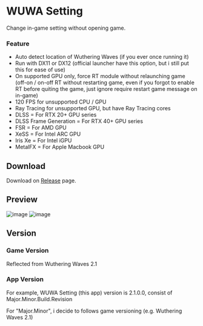 # WUWA Setting
Change in-game setting without opening game.

### Feature
- Auto detect location of Wuthering Waves (if you ever once running it)
- Run with DX11 or DX12 (official launcher have this option, but i still put this for ease of use)
- On supported GPU only, force RT module without relaunching game (off-on / on-off RT without restarting game, even if you forgot to enable RT before quiting the game, just ignore require restart game message on in-game)
- 120 FPS for unsupported CPU / GPU
- Ray Tracing for unsupported GPU, but have Ray Tracing cores
- DLSS = For RTX 20+ GPU series
- DLSS Frame Generation = For RTX 40+ GPU series
- FSR = For AMD GPU
- XeSS = For Intel ARC GPU
- Iris Xe = For Intel iGPU
- MetalFX = For Apple Macbook GPU

## Download
Download on [Release](https://github.com/DOTzX/WUWA-Setting/releases/latest) page.

## Preview
![image](https://github.com/user-attachments/assets/d58c2a81-33c3-4e11-b6d6-7a934388f467)
![image](https://github.com/user-attachments/assets/b9442afd-8685-48e1-93fd-9c48105cb695)

## Version

### Game Version
Reflected from Wuthering Waves 2.1

### App Version

For example, WUWA Setting (this app) version is 2.1.0.0, consist of Major.Minor.Build.Revision

For "Major.Minor", i decide to follows game versioning (e.g. Wuthering Waves 2.1)
